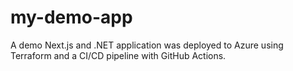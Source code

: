 # my-demo-app
A demo Next.js and .NET application was deployed to Azure using Terraform and a CI/CD pipeline with GitHub Actions.
